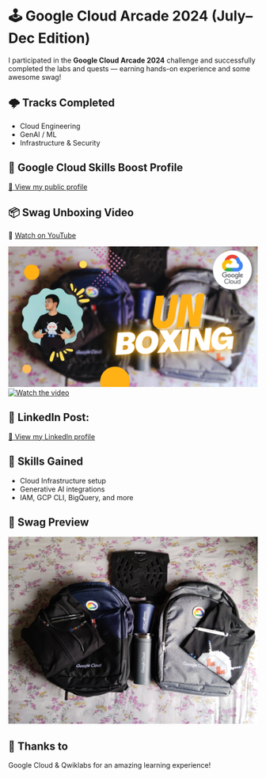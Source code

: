 # 🕹️ Google Cloud Arcade 2024 (July–Dec Edition)

I participated in the **Google Cloud Arcade 2024** challenge and successfully completed the labs and quests — earning hands-on experience and some awesome swag!

## 🌩️ Tracks Completed
- Cloud Engineering
- GenAI / ML
- Infrastructure & Security

## 📜 Google Cloud Skills Boost Profile
[🔗 View my public profile](https://www.cloudskillsboost.google/public_profiles/7f08737e-732a-4401-bf79-af10a245d2c9)

## 📦 Swag Unboxing Video
🎥 [Watch on YouTube](https://www.youtube.com/watch?v=MMLOnEt5uQs)

  [![Watch on YouTube](https://raw.githubusercontent.com/Puskar-Sarkar/google-cloud-arcade-2024/main/unboxing.png)](https://www.youtube.com/watch?v=MMLOnEt5uQs)
<a href="https://www.youtube.com/watch?v=MMLOnEt5uQs" target="_blank">
  <img src="https://img.youtube.com/vi/MMLOnEt5uQs/0.jpg" alt="Watch the video" width="600"/>
</a>


## 💼 LinkedIn Post:
[🔗 View my LinkedIn profile](https://www.linkedin.com/posts/puskarsarkar_cloudarcade-googlecloud-cloudarcade-activity-7318333606228123648-r9cb?utm_source=share&utm_medium=member_desktop&rcm=ACoAAFgwIkcBq9XBIQQQXWzVc9ad8N2_TxU9Izs)

## 🧠 Skills Gained
- Cloud Infrastructure setup
- Generative AI integrations
- IAM, GCP CLI, BigQuery, and more

## 📸 Swag Preview

![Swag Pack](arcade-swags-puskar.jpeg)

## 🚀 Thanks to
Google Cloud & Qwiklabs for an amazing learning experience!


